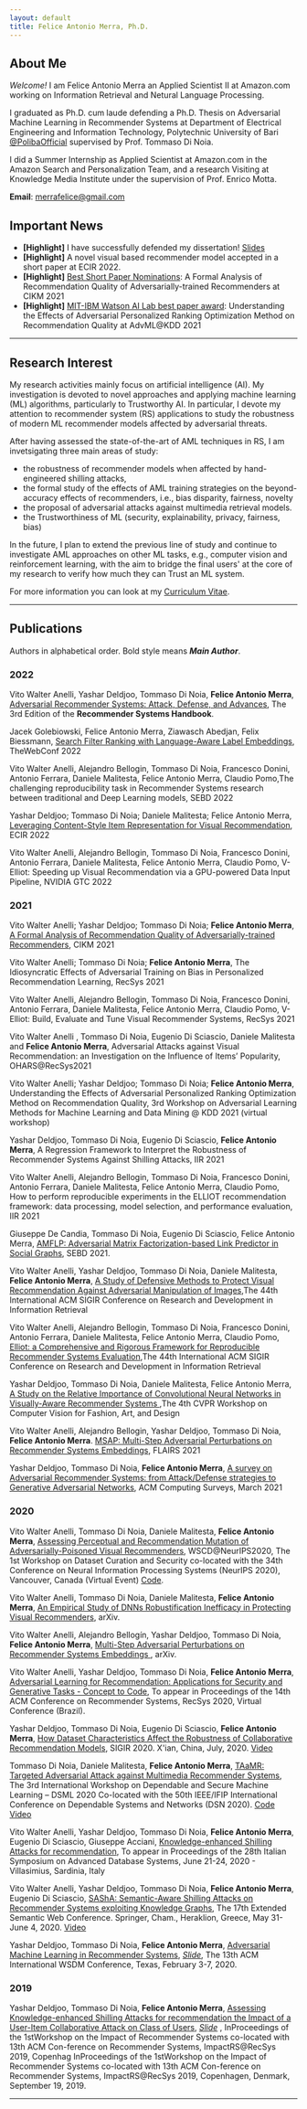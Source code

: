 ```yaml
---
layout: default
title: Felice Antonio Merra, Ph.D. 
---
```


## About Me

*Welcome!* I am Felice Antonio Merra an Applied Scientist II at Amazon.com working on Information Retrieval and Netural Language Processing. 

I graduated as Ph.D. cum laude defending a Ph.D. Thesis on Adversarial Machine Learning in Recommender Systems at Department of Electrical Engineering and Information Technology, Polytechnic University of Bari [@PolibaOfficial](https://twitter.com/PolibaOfficial) supervised by Prof. Tommaso Di Noia. 

I did a Summer Internship as Applied Scientist at Amazon.com in the Amazon Search and Personalization Team, and a research Visiting at Knowledge Media Institute under the supervision of Prof. Enrico Motta.


**Email**: [merrafelice@gmail.com](mailto:merrafelice@gmail.com)

## Important News
* **[Highlight]** I have successfully defended my dissertation!  [Slides](https://github.com/merrafelice/merrafelice.github.io/blob/master/PhD%20Defense.pdf)
* **[Highlight]** A novel visual based recommender model accepted in a short paper at ECIR 2022.
* **[Highlight]** [Best Short Paper Nominations](http://www.cikm2021.org/programme/best-paper-nominations): A Formal Analysis of Recommendation Quality of Adversarially-trained Recommenders at CIKM 2021
* **[Highlight]** [MIT-IBM Watson AI Lab best paper award](https://sites.google.com/view/advml/Home?authuser=0): Understanding the Effects of Adversarial Personalized Ranking Optimization Method on Recommendation Quality at  AdvML@KDD 2021

----------------------------------------------------------------------------------

## Research Interest

My research activities mainly focus on artificial intelligence (AI). My investigation is devoted to novel approaches and applying machine learning (ML) algorithms, particularly to Trustworthy AI. In particular, I devote my attention to recommender system (RS) applications to study the robustness of modern ML recommender models affected by adversarial threats. 

After having assessed the state-of-the-art of AML techniques in RS, I am invetsigating three main areas of study:

* the robustness of recommender models when affected by hand-engineered shilling attacks,
* the formal study of the effects of AML training strategies on the beyond-accuracy effects of recommenders, i.e., bias disparity, fairness, novelty
* the proposal of adversarial attacks against multimedia retrieval models. 
* the Trustworthiness of ML (security, explainability, privacy, fairness, bias)

In the future, I plan to extend the previous line of study and continue to investigate AML approaches on other ML tasks, e.g., computer vision and reinforcement learning, with the aim to bridge the final users' at the core of my research to verify how much they can Trust an ML system.

For more information you can look at my [Curriculum Vitae](https://merrafelice.github.io/resume.pdf). 

----------------------------------------------------------------------------------

## Publications
Authors in alphabetical order. Bold style means ***Main Author***.

### 2022

Vito Walter Anelli, Yashar Deldjoo, Tommaso Di Noia, **Felice Antonio Merra**, [Adversarial Recommender Systems: Attack, Defense, and Advances](https://www.researchgate.net/publication/344607174_Adversarial_Recommender_Systems_Attack_Defense_and_Advances?_sg=iYjaJSPuy03RjsAc6pkdfK45Ohsq8MqyVoMFfPBflh_YwMcl5orDh0hM1yesHL1YeQFwcKl4eDR5xEmS_IHfDcGPFLJzZmoUr7LxERoU.1rx1txZDLG0dBAR-ihVtQGB9F4moO3W5xK9iciWJcowjnKOVW5GE8S-V3hV85pdcp_0u1486P6_nTPTMhPBEUA), The 3rd Edition of the **Recommender Systems Handbook**.

Jacek Golebiowski, Felice Antonio Merra, Ziawasch Abedjan, Felix Biessmann, [Search Filter Ranking with Language-Aware Label Embeddings](https://www2022.thewebconf.org/PaperFiles/34.pdf), TheWebConf 2022

Vito Walter Anelli, Alejandro  Bellogin, Tommaso Di Noia, Francesco Donini, Antonio Ferrara, Daniele Malitesta, Felice Antonio Merra, Claudio Pomo,The challenging reproducibility task in Recommender Systems research between traditional and Deep Learning models, SEBD 2022

Yashar Deldjoo; Tommaso Di Noia; Daniele Malitesta; Felice Antonio Merra, [Leveraging Content-Style Item Representation for Visual Recommendation](https://www.researchgate.net/publication/356541933_Leveraging_Content-Style_Item_Representation_for_Visual_Recommendation), ECIR 2022

Vito Walter Anelli, Alejandro Bellogin, Tommaso Di Noia, Francesco Donini, Antonio Ferrara, Daniele Malitesta, Felice Antonio Merra, Claudio Pomo, V-Elliot: Speeding up Visual Recommendation via a GPU-powered Data Input Pipeline, NVIDIA GTC 2022

### 2021

Vito Walter Anelli; Yashar Deldjoo; Tommaso Di Noia; **Felice Antonio Merra**, [A Formal Analysis of Recommendation Quality of Adversarially-trained Recommenders](https://www.researchgate.net/publication/355773172_A_Formal_Analysis_of_Recommendation_Quality_of_Adversarially-trained_Recommenders), CIKM 2021

Vito Walter Anelli; Tommaso Di Noia; **Felice Antonio Merra**, The Idiosyncratic Effects of Adversarial Training on Bias in Personalized Recommendation Learning, RecSys 2021

Vito Walter Anelli, Alejandro  Bellogin, Tommaso Di Noia, Francesco Donini, Antonio Ferrara, Daniele Malitesta, Felice Antonio Merra, Claudio Pomo, V-Elliot: Build, Evaluate and Tune Visual Recommender Systems, RecSys 2021

Vito Walter Anelli , Tommaso Di Noia, Eugenio Di Sciascio, Daniele Malitesta and **Felice Antonio Merra**, Adversarial Attacks against Visual Recommendation: an Investigation on the Influence of Items’ Popularity, OHARS@RecSys2021

Vito Walter Anelli; Yashar Deldjoo; Tommaso Di Noia; **Felice Antonio Merra**, Understanding the Effects of Adversarial Personalized Ranking Optimization Method on Recommendation Quality, 3rd Workshop on Adversarial Learning Methods for Machine Learning and Data Mining @ KDD 2021 (virtual workshop)

Yashar Deldjoo, Tommaso Di Noia, Eugenio Di Sciascio, **Felice Antonio Merra**, A Regression Framework to Interpret the Robustness of Recommender Systems Against Shilling Attacks, IIR 2021

Vito Walter Anelli, Alejandro  Bellogin, Tommaso Di Noia, Francesco Donini, Antonio Ferrara, Daniele Malitesta, Felice Antonio Merra, Claudio Pomo, How to perform reproducible experiments in the ELLIOT recommendation framework: data processing, model selection, and performance evaluation, IIR 2021

Giuseppe De Candia, Tommaso Di Noia, Eugenio Di Sciascio, Felice Antonio Merra, [AMFLP: Adversarial Matrix Factorization-based Link Predictor in Social Graphs](http://sisinflab.poliba.it/publications/2021/DDDM21/AMFLP-SEBD2021.pdf), SEBD 2021. 

Vito Walter Anelli, Yashar Deldjoo, Tommaso Di Noia, Daniele Malitesta, **Felice Antonio Merra**, [A Study of Defensive Methods to Protect Visual Recommendation Against Adversarial Manipulation of Images](https://www.researchgate.net/publication/350871619_A_Study_of_Defensive_Methods_to_Protect_Visual_Recommendation_Against_Adversarial_Manipulation_of_Images),The 44th International ACM SIGIR Conference on Research and Development in Information Retrieval

Vito Walter Anelli, Alejandro  Bellogin, Tommaso Di Noia, Francesco Donini, Antonio Ferrara, Daniele Malitesta, Felice Antonio Merra, Claudio Pomo, [Elliot: a Comprehensive and Rigorous Framework for Reproducible Recommender Systems Evaluation](https://www.researchgate.net/publication/349758875_Elliot_a_Comprehensive_and_Rigorous_Framework_for_Reproducible_Recommender_Systems_Evaluation),The 44th International ACM SIGIR Conference on Research and Development in Information Retrieval

Yashar Deldjoo, Tommaso Di Noia, Daniele Malitesta, Felice Antonio Merra, [A Study on the Relative Importance of Convolutional Neural Networks in Visually-Aware Recommender Systems
](http://sisinflab.poliba.it/publications/2021/DDMM21/CVPRW-CVFAD-2021_A_Study_on_the_Relative_Importance_of_Convolutional_Neural_Networks_in_Visually_Aware_Recommender_Systems.pdf),The 4th CVPR Workshop on Computer Vision for Fashion, Art, and Design

Vito  Walter  Anelli,  Alejandro  Bellogin, Yashar Deldjoo, Tommaso Di Noia, **Felice Antonio Merra**. [MSAP: Multi-Step Adversarial Perturbations on Recommender Systems Embeddings](http://sisinflab.poliba.it/publications/2021/ABDDM21/FLAIRS2021__MSAP__Multi_Step_Adversarial_Perturbations_on_Recommender_Systems_Embeddings.pdf), FLAIRS 2021

Yashar Deldjoo, Tommaso Di Noia, **Felice Antonio Merra**, [A survey on Adversarial Recommender Systems: from Attack/Defense strategies to Generative Adversarial Networks](http://sisinflab.poliba.it/publications/2021/DDM21/ACM_CSUR_Survey_AdL.pdf), ACM Computing Surveys, March 2021

### 2020

Vito Walter Anelli, Tommaso Di Noia, Daniele Malitesta, **Felice Antonio Merra**, [Assessing Perceptual and Recommendation Mutation of Adversarially-Poisoned Visual Recommenders](http://sisinflab.poliba.it/publications/2020/ADMM20/), WSCD@NeurIPS2020, The 1st Workshop on Dataset Curation and Security co-located with the 34th Conference on Neural Information Processing Systems (NeurIPS 2020), Vancouver, Canada (Virtual Event) [Code](https://github.com/sisinflab/Perceptual-Rec-Mutation-of-Adv-VRs).

Vito Walter Anelli, Tommaso Di Noia, Daniele Malitesta, **Felice Antonio Merra**, [An Empirical Study of DNNs Robustification Inefficacy in Protecting Visual Recommenders](https://arxiv.org/abs/2010.00984), arXiv.

Vito Walter Anelli, Alejandro Bellogín, Yashar Deldjoo, Tommaso Di Noia, **Felice Antonio Merra**, [Multi-Step Adversarial Perturbations on Recommender Systems Embeddings
](https://arxiv.org/abs/2010.01329), arXiv.

Vito Walter Anelli, Yashar Deldjoo, Tommaso Di Noia, **Felice Antonio Merra**, [Adversarial Learning for Recommendation: Applications for Security and Generative Tasks - Concept to Code](https://github.com/sisinflab/amlrecsys-tutorial), To appear in Proceedings of the 14th ACM Conference on Recommender Systems, RecSys 2020, Virtual Conference (Brazil).

Yashar Deldjoo, Tommaso Di Noia, Eugenio Di Sciascio, **Felice Antonio Merra**, [How Dataset Characteristics Affect the Robustness of Collaborative Recommendation Models](http://sisinflab.poliba.it/publications/2020/DDMD20/SIGIR_2020___FULL___ATTACK_RecSys___CamreaReady.pdf), SIGIR 2020. X'ian, China, July, 2020. [Video](https://www.youtube.com/watch?v=I3yxWRoyEFU)

Tommaso Di Noia, Daniele Malitesta, **Felice Antonio Merra**, [TAaMR: Targeted Adversarial Attack against
Multimedia Recommender Systems](http://sisinflab.poliba.it/publications/2020/DMM20/PID6442119.pdf), The 3rd International Workshop on Dependable and Secure Machine Learning – DSML 2020 Co-located with the 50th IEEE/IFIP International Conference on Dependable Systems and Networks (DSN 2020). [Code](https://github.com/sisinflab/TAaMR) [Video](https://youtu.be/Ov95qEbyKL0)

Vito Walter Anelli, Yashar Deldjoo, Tommaso Di Noia, **Felice Antonio Merra**, Eugenio Di Sciascio, Giuseppe Acciani, [Knowledge-enhanced Shilling Attacks for recommendation](http://sisinflab.poliba.it/publications/2020/ADDMAD20/SEBD2020___Knowledge_enhanced_Shilling_Attacks_for_recommendation.pdf), To appear in Proceedings of the 28th Italian Symposium on Advanced Database Systems, June 21-24, 2020 - Villasimius, Sardinia, Italy

Vito Walter Anelli, Yashar Deldjoo, Tommaso Di Noia, **Felice Antonio Merra**, Eugenio Di Sciascio, [SAShA: Semantic-Aware Shilling Attacks on Recommender Systems exploiting Knowledge Graphs](http://sisinflab.poliba.it/publications/2020/ADDDM20/2020_Anelli_ESWC2020.pdf), The 17th Extended Semantic Web Conference. Springer, Cham., Heraklion, Greece, May 31- June 4, 2020. [Video](http://videolectures.net/eswc2020_anelli_paper_251/)

Yashar Deldjoo, Tommaso Di Noia, **Felice Antonio Merra**, [Adversarial Machine Learning in Recommender Systems](https://dl.acm.org/doi/pdf/10.1145/3336191.3371877), [*Slide*](https://github.com/sisinflab/amlrecsys-tutorial), The 13th ACM International WSDM Conference, Texas, February 3-7, 2020.

### 2019

Yashar Deldjoo, Tommaso Di Noia, **Felice Antonio Merra**, [Assessing Knowledge-enhanced Shilling Attacks for recommendation the Impact of a User-Item Collaborative Attack on Class of Users](http://ceur-ws.org/Vol-2462/paper2.pdf), [*Slide*](https://www.slideshare.net/FeliceAntonioMerra/assessing-the-impact-of-a-user-item-collaborative-attack-on-class-of-users) , InProceedings of the 1stWorkshop on the Impact of Recommender Systems co-located with 13th ACM Con-ference on Recommender Systems, ImpactRS@RecSys 2019, Copenhag InProceedings of the 1stWorkshop on the Impact of Recommender Systems co-located with 13th ACM Con-ference on Recommender Systems, ImpactRS@RecSys 2019, Copenhagen, Denmark, September 19, 2019.

----------------------------------------------------------------------------------
